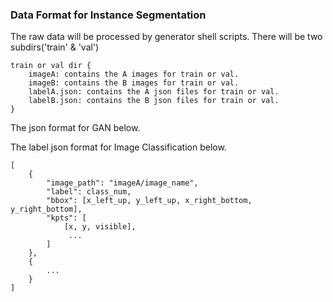 ### Data Format for Instance Segmentation

The raw data will be processed by generator shell scripts. There will be two subdirs('train' & 'val')


```
train or val dir {
    imageA: contains the A images for train or val.
    imageB: contains the B images for train or val.
    labelA.json: contains the A json files for train or val.
    labelB.json: contains the B json files for train or val.
}
```

The json format for GAN below.

The label json format for Image Classification below.

```
[
    {
        "image_path": "imageA/image_name",
        "label": class_num,
        "bbox": [x_left_up, y_left_up, x_right_bottom, y_right_bottom],
        "kpts": [
            [x, y, visible],
             ...
        ]
    },
    {
        ...
    }
]
```
